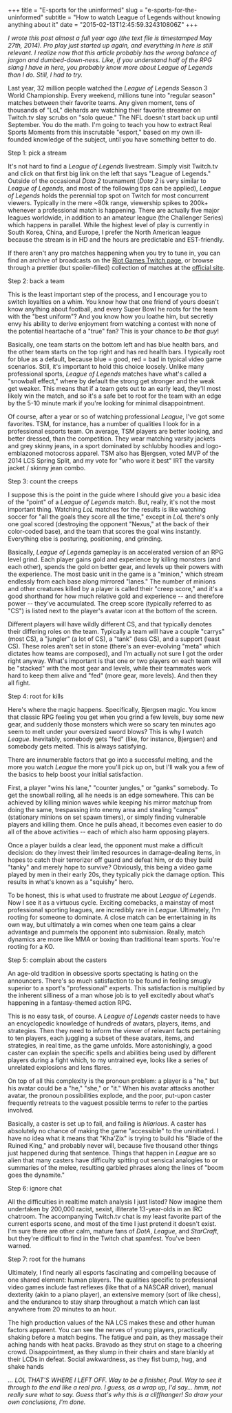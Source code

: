 +++
title = "E-sports for the uninformed"
slug = "e-sports-for-the-uninformed"
subtitle = "How to watch League of Legends without knowing anything about it"
date = "2015-02-13T12:45:59.324310806Z"
+++

_I wrote this post almost a full year ago (the text file is timestamped May 27th, 2014). Pro play just started up again, and everything in here is still relevant. I realize now that this article probably has the wrong balance of jargon and dumbed-down-ness. Like, if you understand half of the RPG slang I have in here, you probably know more about League of Legends than I do. Still, I had to try._

Last year, 32 million people watched the _League of Legends_ Season 3 World Championship. Every weekend, millions tune into "regular season" matches between their favorite teams. Any given moment, tens of thousands of "LoL" diehards are watching their favorite streamer on Twitch.tv slay scrubs on "solo queue." The NFL doesn't start back up until September. You do the math. I'm going to teach you how to extract Real Sports Moments from this inscrutable "esport," based on my own ill-founded knowledge of the subject, until you have something better to do.

Step 1: pick a stream

It's not hard to find a _League of Legends_ livestream. Simply visit Twitch.tv and click on that first big link on the left that says "League of Legends." Outside of the occasional _Dota 2_ tournament (_Dota 2_ is very similar to _League of Legends_, and most of the following tips can be applied), _League of Legends_ holds the perennial top spot on Twitch for most concurrent viewers. Typically in the mere ~80k range, viewership spikes to 200k+ whenever a professional match is happening. There are actually five major leagues worldwide, in addition to an amateur league (the Challenger Series) which happens in parallel. While the highest level of play is currently in South Korea, China, and Europe, I prefer the North American league because the stream is in HD and the hours are predictable and EST-friendly.

If there aren't any pro matches happening when you try to tune in, you can find an archive of broadcasts on the [Riot Games Twitch page](http://www.twitch.tv/riotgames/profile/pastBroadcasts), or browse through a prettier (but spoiler-filled) collection of matches at the [official site](http://na.lolesports.com/).

Step 2: back a team

This is the least important step of the process, and I encourage you to switch loyalties on a whim. You know how that one friend of yours doesn't know anything about football, and every Super Bowl he roots for the team with the "best uniform"? And you know how you loathe him, but secretly envy his ability to derive enjoyment from watching a contest with none of the potential heartache of a "true" fan? This is your chance to _be that guy_!

Basically, one team starts on the bottom left and has blue health bars, and the other team starts on the top right and has red health bars. I typically root for blue as a default, because blue = good, red = bad in typical video game scenarios. Still, it's important to hold this choice loosely. Unlike many professional sports, _League of Legends_ matches have what's called a "snowball effect," where by default the strong get stronger and the weak get weaker. This means that if a team gets out to an early lead, they'll most likely win the match, and so it's a safe bet to root for the team with an edge by the 5-10 minute mark if you're looking for minimal disappointment.

Of course, after a year or so of watching professional _League_, I've got some favorites. TSM, for instance, has a number of qualities I look for in a professional esports team. On average, TSM players are better looking, and better dressed, than the competition. They wear matching varsity jackets and grey skinny jeans, in a sport dominated by schlubby hoodies and logo-emblazoned motocross apparel. TSM also has Bjergsen, voted MVP of the 2014 LCS Spring Split, and my vote for "who wore it best" IRT the varsity jacket / skinny jean combo.

Step 3: count the creeps

I suppose this is the point in the guide where I should give you a basic idea of the "point" of a _League of Legends_ match. But, really, it's not the most important thing. Watching _LoL_ matches for the results is like watching soccer for "all the goals they score all the time," except in _LoL_ there's only one goal scored (destroying the opponent "Nexus," at the back of their color-coded base), and the team that scores the goal wins instantly. Everything else is posturing, positioning, and grinding.

Basically, _League of Legends_ gameplay is an accelerated version of an RPG level grind. Each player gains gold and experience by killing monsters (and each other), spends the gold on better gear, and levels up their powers with the experience. The most basic unit in the game is a "minion," which stream endlessly from each base along mirrored "lanes." The number of minions and other creatures killed by a player is called their "creep score," and it's a good shorthand for how much relative gold and experience -- and therefore power -- they've accumulated. The creep score (typically referred to as "CS") is listed next to the player's avatar icon at the bottom of the screen.

Different players will have wildly different CS, and that typically denotes their differing roles on the team. Typically a team will have a couple "carrys" (most CS), a "jungler" (a lot of CS), a "tank" (less CS), and a support (least CS). These roles aren't set in stone (there's an ever-evolving "meta" which dictates how teams are composed), and I'm actually not sure I got the order right anyway. What's important is that one or two players on each team will be "stacked" with the most gear and levels, while their teammates work hard to keep them alive and "fed" (more gear, more levels). And then they all fight.

Step 4: root for kills

Here's where the magic happens. Specifically, Bjergsen magic. You know that classic RPG feeling you get when you grind a few levels, buy some new gear, and suddenly those monsters which were so scary ten minutes ago seem to melt under your oversized sword blows? This is why I watch _League_. Inevitably, somebody gets "fed" (like, for instance, Bjergsen) and somebody gets melted. This is always satisfying.

There are innumerable factors that go into a successful melting, and the more you watch _League_ the more you'll pick up on, but I'll walk you a few of the basics to help boost your initial satisfaction.

First, a player "wins his lane," "counter jungles," or "ganks" somebody. To get the snowball rolling, all he needs is an edge somewhere. This can be achieved by killing minion waves while keeping his mirror matchup from doing the same, trespassing into enemy area and stealing "camps" (stationary minions on set spawn timers), or simply finding vulnerable players and killing them. Once he pulls ahead, it becomes even easier to do all of the above activities -- each of which also harm opposing players.

Once a player builds a clear lead, the opponent must make a difficult decision: do they invest their limited resources in damage-dealing items, in hopes to catch their terrorizer off guard and defeat him, or do they build "tanky" and merely hope to survive? Obviously, this being a video game played by men in their early 20s, they typically pick the damage option. This results in what's known as a "squishy" hero.

To be honest, this is what used to frustrate me about _League of Legends_. Now I see it as a virtuous cycle. Exciting comebacks, a mainstay of most professional sporting leagues, are incredibly rare in _League_. Ultimately, I'm rooting for someone to dominate. A close match can be entertaining in its own way, but ultimately a win comes when one team gains a clear advantage and pummels the opponent into submission. Really, match dynamics are more like MMA or boxing than traditional team sports. You're rooting for a KO.

Step 5: complain about the casters

An age-old tradition in obsessive sports spectating is hating on the announcers. There's so much satisfaction to be found in feeling smugly superior to a sport's "professional" experts. This satisfaction is multiplied by the inherent silliness of a man whose job is to yell excitedly about what's happening in a fantasy-themed action RPG.

This is no easy task, of course. A _League of Legends_ caster needs to have an encyclopedic knowledge of hundreds of avatars, players, items, and strategies. Then they need to inform the viewer of relevant facts pertaining to ten players, each juggling a subset of these avatars, items, and strategies, in real time, as the game unfolds. More astonishingly, a good caster can explain the specific spells and abilities being used by different players during a fight which, to my untrained eye, looks like a series of unrelated explosions and lens flares.

On top of all this complexity is the pronoun problem: a player is a "he," but his avatar could be a "he," "she," or "it." When his avatar attacks another avatar, the pronoun possibilities explode, and the poor, put-upon caster frequently retreats to the vaguest possible terms to refer to the parties involved.

Basically, a caster is set up to fail, and failing is _hilarious_. A caster has absolutely no chance of making the game "accessible" to the uninitiated. I have no idea what it means that "Kha'Zix" is trying to build his "Blade of the Ruined King," and probably never will, because five thousand other things just happened during that sentence. Things that happen in _League_ are so alien that many casters have difficulty spitting out sensical analogies to or summaries of the melee, resulting garbled phrases along the lines of "boom goes the dynamite."

Step 6: ignore chat

All the difficulties in realtime match analysis I just listed? Now imagine them undertaken by 200,000 racist, sexist, illiterate 13-year-olds in an IRC chatroom. The accompanying Twitch.tv chat is my least favorite part of the current esports scene, and most of the time I just pretend it doesn't exist. I'm sure there are other calm, mature fans of _DotA_, _League_, and _StarCraft_, but they're difficult to find in the Twitch chat spamfest. You've been warned.

Step 7: root for the humans

Ultimately, I find nearly all esports fascinating and compelling because of one shared element: human players. The qualities specific to professional video games include fast reflexes (like that of a NASCAR driver), manual dexterity (akin to a piano player), an extensive memory (sort of like chess), and the endurance to stay sharp throughout a match which can last anywhere from 20 minutes to an hour.

The high production values of the NA LCS makes these and other human factors apparent. You can see the nerves of young players, practically shaking before a match begins. The fatigue and pain, as they massage their aching hands with heat packs. Bravado as they strut on stage to a cheering crowd. Disappointment, as they slump in their chairs and stare blankly at their LCDs in defeat. Social awkwardness, as they fist bump, hug, and shake hands

_... LOL THAT'S WHERE I LEFT OFF. Way to be a finisher, Paul. Way to see it through to the end like a real pro. I guess, as a wrap up, I'd say... hmm, not really sure what to say. Guess that's why this is a cliffhanger! So draw your own conclusions, I'm done._
